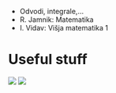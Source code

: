 - Odvodi, integrale,... 
- R. Jamnik: Matematika
- I. Vidav: Višja matematika 1

# Useful stuff
![](https://external-content.duckduckgo.com/iu/?u=https%3A%2F%2Fmathvox.com%2Fwp-content%2Fuploads%2F2018%2F11%2Ftrigonometry_basic-72.png&f=1&nofb=1&ipt=54b563926d0a6b9c0e72500fb60ccb73ed767990a487c463eb53cfbc86fc7a26&ipo=images)
![](https://external-content.duckduckgo.com/iu/?u=https%3A%2F%2Fusercontent1.hubstatic.com%2F2813426_f520.jpg&f=1&nofb=1&ipt=998adb66af9d1bbad672d7cb4c8601eb463385a4eb7ed0337b43239aa577c692&ipo=images)